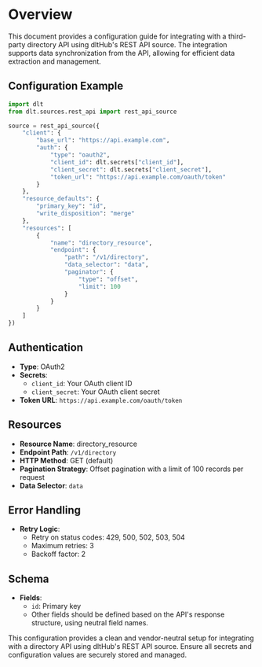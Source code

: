 # Overview

This document provides a configuration guide for integrating with a third-party directory API using dltHub's REST API source. The integration supports data synchronization from the API, allowing for efficient data extraction and management.

## Configuration Example

```python
import dlt
from dlt.sources.rest_api import rest_api_source

source = rest_api_source({
    "client": {
        "base_url": "https://api.example.com",
        "auth": {
            "type": "oauth2",
            "client_id": dlt.secrets["client_id"],
            "client_secret": dlt.secrets["client_secret"],
            "token_url": "https://api.example.com/oauth/token"
        }
    },
    "resource_defaults": {
        "primary_key": "id",
        "write_disposition": "merge"
    },
    "resources": [
        {
            "name": "directory_resource",
            "endpoint": {
                "path": "/v1/directory",
                "data_selector": "data",
                "paginator": {
                    "type": "offset",
                    "limit": 100
                }
            }
        }
    ]
})
```

## Authentication

- **Type**: OAuth2
- **Secrets**: 
  - `client_id`: Your OAuth client ID
  - `client_secret`: Your OAuth client secret
- **Token URL**: `https://api.example.com/oauth/token`

## Resources

- **Resource Name**: directory_resource
- **Endpoint Path**: `/v1/directory`
- **HTTP Method**: GET (default)
- **Pagination Strategy**: Offset pagination with a limit of 100 records per request
- **Data Selector**: `data`

## Error Handling

- **Retry Logic**: 
  - Retry on status codes: 429, 500, 502, 503, 504
  - Maximum retries: 3
  - Backoff factor: 2

## Schema

- **Fields**: 
  - `id`: Primary key
  - Other fields should be defined based on the API's response structure, using neutral field names.

This configuration provides a clean and vendor-neutral setup for integrating with a directory API using dltHub's REST API source. Ensure all secrets and configuration values are securely stored and managed.